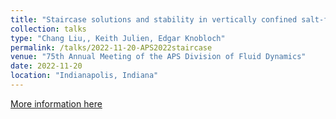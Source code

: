 ```yaml
---
title: "Staircase solutions and stability in vertically confined salt-finger convection"
collection: talks
type: "Chang Liu,, Keith Julien, Edgar Knobloch"
permalink: /talks/2022-11-20-APS2022staircase
venue: "75th Annual Meeting of the APS Division of Fluid Dynamics"
date: 2022-11-20
location: "Indianapolis, Indiana"
---
```


[More information here](https://meetings.aps.org/Meeting/DFD22/Session/U19.9)
